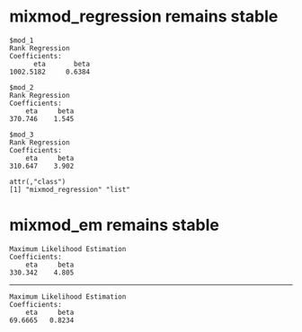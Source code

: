 # mixmod_regression remains stable

    $mod_1
    Rank Regression
    Coefficients:
          eta       beta  
    1002.5182     0.6384  
    
    $mod_2
    Rank Regression
    Coefficients:
        eta     beta  
    370.746    1.545  
    
    $mod_3
    Rank Regression
    Coefficients:
        eta     beta  
    310.647    3.902  
    
    attr(,"class")
    [1] "mixmod_regression" "list"             

# mixmod_em remains stable

    Maximum Likelihood Estimation
    Coefficients:
        eta     beta  
    330.342    4.805  

---

    Maximum Likelihood Estimation
    Coefficients:
        eta     beta  
    69.6665   0.8234  

